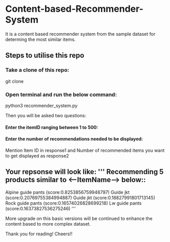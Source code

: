 # Content-based-Recommender-System
It is a content based recommender system from the sample dataset for determing the most similar items. 

 
## Steps to utilise this repo

### Take a clone of this repo: 
git clone <repository-url>
 
### Open terminal and run the below command: 
python3 recommender_system.py

Then you will be asked two questions: 

#### Enter the itemID ranging between 1 to 500: <response1>

#### Enter the number of recommendations needed to be displayed:<response2>
 
 Mention Item ID in response1 and Number of recommended items you want to get displayed as response2
 
 Your repsonse will look like: 
 '''
 Recommending 5 products similar to <--ItemName--> below::
-----------------------------------
Alpine guide pants (score:0.8253856759948797)
Guide jkt (score:0.20769755384994887)
Guide jkt (score:0.18827991801713145)
Rock guide pants (score:0.16574026828699218)
Lw guide pants (score:0.16373827536275246)
'''

More upgrade on this basic versions will be continued to enhance the content based to more complex dataset. 

Thank you for reading! 
Cheers!!

